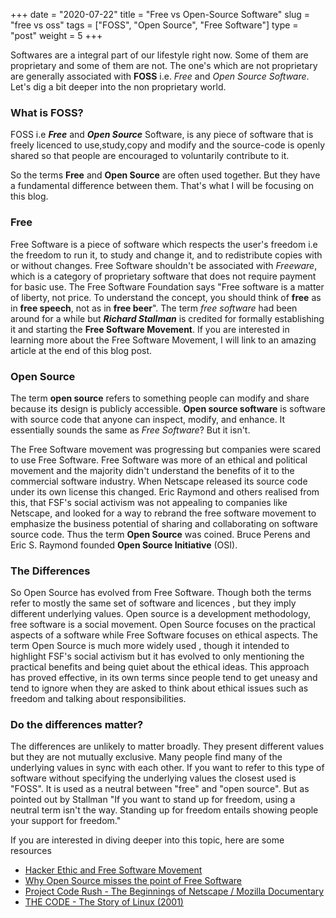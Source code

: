 +++ 
date = "2020-07-22"
title = "Free vs Open-Source Software"
slug = "free vs oss"
tags = ["FOSS", "Open Source", "Free Software"]
type = "post"
weight = 5
+++

Softwares are a integral part of our lifestyle right now. Some of them are proprietary and some of them are not. The one's which are not proprietary are generally associated with **FOSS** i.e. _Free_ and _Open Source Software_. Let's dig a bit deeper into the non proprietary world.

### **What is FOSS?**

FOSS i.e **_Free_** and **_Open Source_** Software, is any piece of software that is freely licenced to use,study,copy and modify and the source-code is openly shared so that people are encouraged to voluntarily contribute to it.

So the terms **Free** and **Open Source** are often used together. But they have a fundamental difference between them. That's what I will be focusing on this blog.

### **Free**

Free Software is a piece of software which respects the user's freedom i.e the freedom to run it, to study and change it, and to redistribute copies with or without changes. Free Software shouldn't be associated with _Freeware_, which is a category of proprietary software that does not require payment for basic use. The Free Software Foundation says "Free software is a matter of liberty, not price. To understand the concept, you should think of **free** as in **free speech**, not as in **free beer**". The term _free software_ had been around for a while but **_Richard Stallman_** is credited for formally establishing it and starting the **Free Software Movement**. If you are interested in learning more about the Free Software Movement, I will link to an amazing article at the end of this blog post.

### **Open Source**

The term **open source** refers to something people can modify and share because its design is publicly accessible. **Open source software** is software with source code that anyone can inspect, modify, and enhance. It essentially sounds the same as _Free Software_? But it isn't.

The Free Software movement was progressing but companies were scared to use Free Software. Free Software was more of an ethical and political movement and the majority didn't understand the benefits of it to the commercial software industry. When Netscape released its source code under its own license this changed. Eric Raymond and others realised from this, that FSF's social activism was not appealing to companies like Netscape, and looked for a way to rebrand the free software movement to emphasize the business potential of sharing and collaborating on software source code. Thus the term **Open Source** was coined. Bruce Perens and Eric S. Raymond founded **Open Source Initiative** (OSI).

### **The Differences**

So Open Source has evolved from Free Software. Though both the terms refer to mostly the same set of software and licences , but they imply different underlying values. Open source is a development methodology, free software is a social movement. Open Source focuses on the practical aspects of a software while Free Software focuses on ethical aspects. The term Open Source is much more widely used , though it intended to highlight FSF's social activism but it has evolved to only mentioning the practical benefits and being quiet about the ethical ideas. This approach has proved effective, in its own terms since people tend to get uneasy and tend to ignore when they are asked to think about ethical issues such as freedom and talking about responsibilities.

### **Do the differences matter?**

The differences are unlikely to matter broadly. They present different values but they are not mutually exclusive. Many people find many of the underlying values in sync with each other. If you want to refer to this type of software without specifying the underlying values the closest used is "FOSS". It is used as a neutral between "free" and "open source". But as pointed out by Stallman "If you want to stand up for freedom, using a neutral term isn't the way. Standing up for freedom entails showing people your support for freedom."

If you are interested in diving deeper into this topic, here are some resources

- [Hacker Ethic and Free Software Movement](https://kushaldas.in/pages/hacker-ethic-and-free-software-movement.html)
- [Why Open Source misses the point of Free Software](https://www.gnu.org/philosophy/open-source-misses-the-point.html)
- [Project Code Rush - The Beginnings of Netscape / Mozilla Documentary](https://youtu.be/4Q7FTjhvZ7Y)
- [THE CODE - The Story of Linux (2001)](<https://en.wikipedia.org/wiki/The_Code_(2001_film)>)